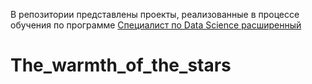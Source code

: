 В репозитории представлены проекты, реализованные в процессе обучения по программе [Специалист по Data Science расширенный](https://practicum.yandex.ru/data-scientist-plus/ "Яндекс практикум")
# The_warmth_of_the_stars
